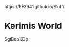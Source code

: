 <!DOCTYPE html>
<html>
<head>
<title>Page Title</title>
</head>
<body>
   https://693941.github.io/Stuff/

<h1>Kerimis World</h1>
<p>SgtBob123p</p>

</body>
</html>

